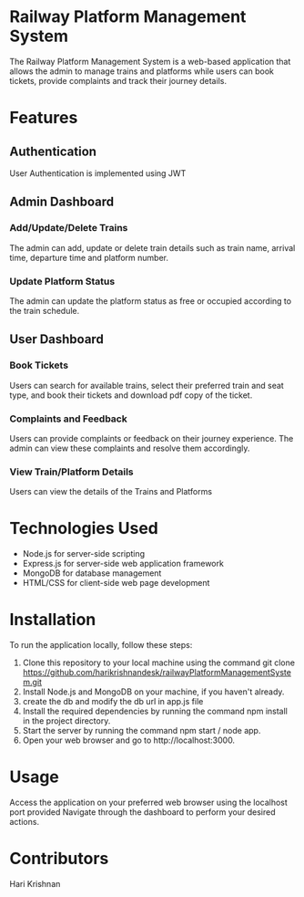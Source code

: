 # Railway Platform Management System
The Railway Platform Management System is a web-based application that allows the admin to manage trains and platforms while users can book tickets, provide complaints and track their journey details.

# Features

## Authentication
User Authentication is implemented using JWT

## Admin Dashboard
### Add/Update/Delete Trains
The admin can add, update or delete train details such as train name, arrival time, departure time and platform number.
### Update Platform Status
The admin can update the platform status as free or occupied according to the train schedule.
## User Dashboard
### Book Tickets
Users can search for available trains, select their preferred train and seat type, and book their tickets and download pdf copy of the ticket.
### Complaints and Feedback
Users can provide complaints or feedback on their journey experience. The admin can view these complaints and resolve them accordingly.
### View Train/Platform Details
Users can view the details of the Trains and Platforms
# Technologies Used
* Node.js for server-side scripting
* Express.js for server-side web application framework
* MongoDB for database management
* HTML/CSS for client-side web page development

# Installation
To run the application locally, follow these steps:

1. Clone this repository to your local machine using the command git clone https://github.com/harikrishnandesk/railwayPlatformManagementSystem.git
2. Install Node.js and MongoDB on your machine, if you haven't already.
3. create the db and modify the db url in app.js file
4. Install the required dependencies by running the command npm install in the project directory.
5. Start the server by running the command npm start / node app.
6. Open your web browser and go to http://localhost:3000.
# Usage
Access the application on your preferred web browser using the localhost port provided
Navigate through the dashboard to perform your desired actions.
# Contributors
Hari Krishnan 







